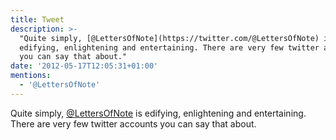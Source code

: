 ```yaml
---
title: Tweet
description: >-
  "Quite simply, [@LettersOfNote](https://twitter.com/@LettersOfNote) is
  edifying, enlightening and entertaining. There are very few twitter accounts
  you can say that about."
date: '2012-05-17T12:05:31+01:00'
mentions:
  - '@LettersOfNote'
---
```

Quite simply, [@LettersOfNote](https://twitter.com/@LettersOfNote) is edifying, enlightening and entertaining. There are very few twitter accounts you can say that about.
